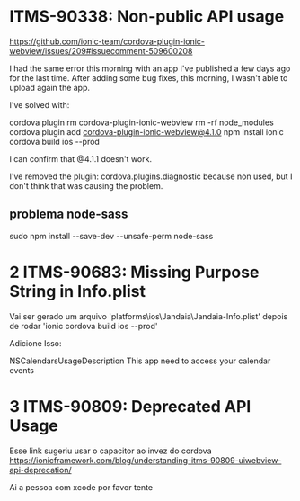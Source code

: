 # ITMS-90338: Non-public API usage

https://github.com/ionic-team/cordova-plugin-ionic-webview/issues/209#issuecomment-509600208

I had the same error this morning with an app I've published a few days ago for the last time.
After adding some bug fixes, this morning, I wasn't able to upload again the app.

I've solved with:

cordova plugin rm cordova-plugin-ionic-webview
rm -rf node_modules
cordova plugin add cordova-plugin-ionic-webview@4.1.0
npm install
ionic cordova build ios --prod 

I can confirm that @4.1.1 doesn't work.

I've removed the plugin: cordova.plugins.diagnostic because non used, but I don't think that was causing the problem.

## problema node-sass

sudo npm install --save-dev --unsafe-perm node-sass

# 2 ITMS-90683: Missing Purpose String in Info.plist 
Vai ser gerado um arquivo 'platforms\ios\Jandaia\Jandaia-Info.plist' depois de rodar 'ionic cordova build ios --prod'

Adicione Isso: 

<key>NSCalendarsUsageDescription</key>
<string>This app need to access your calendar events</string>

# 3 ITMS-90809: Deprecated API Usage
Esse link sugeriu usar o capacitor ao invez do cordova
https://ionicframework.com/blog/understanding-itms-90809-uiwebview-api-deprecation/

Ai a pessoa com xcode por favor tente 





